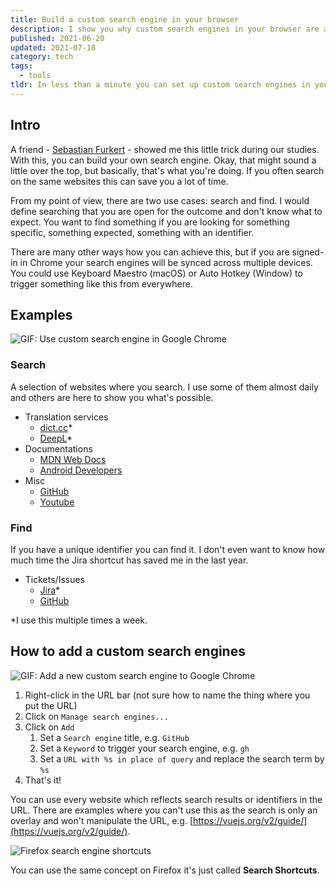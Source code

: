 ```yaml
---
title: Build a custom search engine in your browser
description: I show you why custom search engines in your browser are a nice tool and how I use them.
published: 2021-06-20
updated: 2021-07-18
category: tech
tags:
  - tools
tldr: In less than a minute you can set up custom search engines in your browser to speed up your day-to-day tasks.
---
```


## Intro

A friend - [Sebastian Furkert](https://www.linkedin.com/in/sebastian-furkert/) - showed me this little trick during our studies. With this, you can build your own search engine. Okay, that might sound a little over the top, but basically, that's what you're doing. If you often search on the same websites this can save you a lot of time.

From my point of view, there are two use cases: search and find. I would define searching that you are open for the outcome and don't know what to expect. You want to find something if you are looking for something specific, something expected, something with an identifier.

There are many other ways how you can achieve this, but if you are signed-in in Chrome your search engines will be synced across multiple devices. You could use Keyboard Maestro (macOS) or Auto Hotkey (Window) to trigger something like this from everywhere.

## Examples

![GIF: Use custom search engine in Google Chrome](@images/posts/custom-search-engines-in-your-browser/usage.gif)

### Search

A selection of websites where you search. I use some of them almost daily and others are here to show you what's possible.

- Translation services
  - [dict.cc](https://www.dict.cc/)\*
  - [DeepL](https://www.deepl.com/)\*
- Documentations
  - [MDN Web Docs](https://developer.mozilla.org/en-US/)
  - [Android Developers](https://developer.android.com/)
- Misc
  - [GitHub](https://github.com/)
  - [Youtube](https://www.youtube.com/)

### Find

If you have a unique identifier you can find it. I don't even want to know how much time the Jira shortcut has saved me in the last year.

- Tickets/Issues
  - [Jira](https://www.atlassian.com/de/software/jira)\*
  - [GitHub](https://github.com/)

\*I use this multiple times a week.

## How to add a custom search engines

![GIF: Add a new custom search engine to Google Chrome](@images/posts/custom-search-engines-in-your-browser/add.gif)

1. Right-click in the URL bar (not sure how to name the thing where you put the URL)
2. Click on `Manage search engines...`
3. Click on `Add`
   1. Set a `Search engine` title, e.g. `GitHub`
   2. Set a `Keyword` to trigger your search engine, e.g. `gh`
   3. Set a `URL with %s in place of query` and replace the search term by `%s`
4. That's it!

You can use every website which reflects search results or identifiers in the URL. There are examples where you can't use this as the search is only an overlay and won't manipulate the URL, e.g. [https://vuejs.org/v2/guide/](https://vuejs.org/v2/guide/).

![Firefox search engine shortcuts](@images/posts/custom-search-engines-in-your-browser/firefox.png)

You can use the same concept on Firefox it's just called **Search Shortcuts**.
